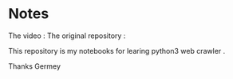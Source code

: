# Notes

The video :[](https://www.bilibili.com/video/av30048439/)
The original repository :[](https://github.com/Germey/Python3NoteBooks) 

This repository is my notebooks for learing python3 web crawler .

Thanks Germey
